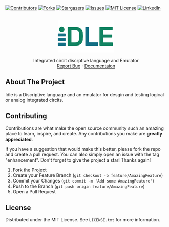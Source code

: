 <a name="readme-top"></a>

[![Contributors][contributors-shield]][contributors-url]
[![Forks][forks-shield]][forks-url]
[![Stargazers][stars-shield]][stars-url]
[![Issues][issues-shield]][issues-url]
[![MIT License][license-shield]][license-url]
[![LinkedIn][linkedin-shield]][linkedin-url]

<!-- PROJECT LOGO -->
<br />
<div align="center">
  <a href="https://github.com/mahanfr/Idle">
    <img src="assets/idle.png" alt="Idel - Integrated circit discrptive language" height="100">
  </a>

  <br />
  <p align="center">
    Integrated circit discrptive language and Emulator
    <br />
    <a href="https://github.com/mahanfr/Idle/issues">Report Bug</a>
    ·
    <a href="https://mahanfr.github.io/Idle/">Documentaion</a>
  </p>
</div>

## About The Project

Idle is a Discriptive language and an emulator for desgin and testing logical or analog integrated circits.

## Contributing
Contributions are what make the open source community such an amazing place to learn, inspire, and create. Any contributions you make are **greatly appreciated**.

If you have a suggestion that would make this better, please fork the repo and create a pull request. You can also simply open an issue with the tag "enhancement".
Don't forget to give the project a star! Thanks again!

1. Fork the Project
2. Create your Feature Branch (`git checkout -b feature/AmazingFeature`)
3. Commit your Changes (`git commit -m 'Add some AmazingFeature'`)
4. Push to the Branch (`git push origin feature/AmazingFeature`)
5. Open a Pull Request

## License

Distributed under the MIT License. See `LICENSE.txt` for more information.


[contributors-shield]: https://img.shields.io/github/contributors/mahanfr/Idle.svg?style=for-the-badge
[contributors-url]: https://github.com/mahanfr/Idle/graphs/contributors
[forks-shield]: https://img.shields.io/github/forks/mahanfr/Idle.svg?style=for-the-badge
[forks-url]: https://github.com/mahanfr/Idle/network/members
[stars-shield]: https://img.shields.io/github/stars/mahanfr/Idle.svg?style=for-the-badge
[stars-url]: https://github.com/mahanfr/Idle/stargazers
[issues-shield]: https://img.shields.io/github/issues/mahanfr/Idle.svg?style=for-the-badge
[issues-url]: https://github.com/mahanfr/Idle/issues
[license-shield]: https://img.shields.io/github/license/mahanfr/Idle.svg?style=for-the-badge
[license-url]: https://github.com/mahanfr/Idle/blob/master/LICENSE.txt
[linkedin-shield]: https://img.shields.io/badge/-LinkedIn-black.svg?style=for-the-badge&logo=linkedin&colorB=555
[linkedin-url]: https://linkedin.com/in/mahanfarzaneh
[product-screenshot]: assets/nemet.png
